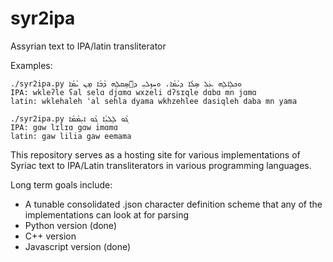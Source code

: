 # syr2ipa
Assyrian text to IPA/latin transliterator

Examples:
```
./syr2ipa.py ܘܟܠܹܐܠܹܗ ܥܲܠ ܣܹܠܵܐ ܕܝܵܡܵܐ. ܘܚܙܹܠܝܼ ܕܐَܣܸܩܠܹܗ ܕܵܒܵܐ ܡ̣ܢ ܝܵܡܵܐ
IPA: wkleʔle ʕal selɑ djɑmɑ wxzeli dʔsɪqle dɑbɑ mn jɑmɑ  
latin: wklehaleh ʿal sehla dyama wkhzehlee dasiqleh daba mn yama  
```

```
./syr2ipa.py ܓܵܘ ܠܸܠܝܼܵܐ ܓܵܘ ܐܝܼܡܵܡܵܐ                            
IPA: gɑw lɪlɪɑ gɑw imɑmɑ  
latin: gaw lilia gaw eemama  
```

This repository serves as a hosting site for various implementations of Syriac text to IPA/Latin transliterators in various programming languages.

Long term goals include:
- A tunable consolidated .json character definition scheme that any of the implementations can look at for parsing
- Python version (done)
- C++ version
- Javascript version (done)

